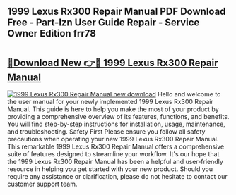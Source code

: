 ## 1999 Lexus Rx300 Repair Manual PDF Download Free - Part-Izn User Guide Repair - Service Owner Edition frr78

# <h2><a href="http://bc39214.oget.top/?id=1999+Lexus+Rx300+Repair+Manual">🔗Download New 👉🔴 1999 Lexus Rx300 Repair Manual</a></h2>

[![1999 Lexus Rx300 Repair Manual new download](https://i.imgur.com/5g1atiW.png)](http://bc39214.oget.top/?id=1999+Lexus+Rx300+Repair+Manual)
Hello and welcome to the user manual for your newly implemented 1999 Lexus Rx300 Repair Manual. This guide is here to help you make the most of your product by providing a comprehensive overview of its features, functions, and benefits. You will find step-by-step instructions for installation, usage, maintenance, and troubleshooting. Safety First Please ensure you follow all safety precautions when operating your new 1999 Lexus Rx300 Repair Manual. This remarkable 1999 Lexus Rx300 Repair Manual offers a comprehensive suite of features designed to streamline your workflow. It's our hope that the 1999 Lexus Rx300 Repair Manual has been a helpful and user-friendly resource in helping you get started with your new product. Should you require any assistance or clarification, please do not hesitate to contact our customer support team.
